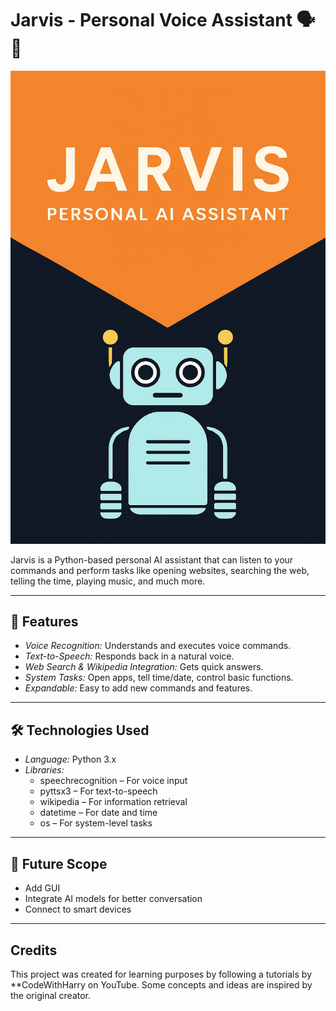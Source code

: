 # Jarvis - Personal Voice Assistant 🗣️🤖 
![Jarvis logo](assets/logo.jpeg)

Jarvis is a Python-based personal AI assistant that can listen to your commands and perform tasks like opening websites, searching the web, telling the time, playing music, and much more.  

---

## 🚀 Features  

- *Voice Recognition:* Understands and executes voice commands.  
- *Text-to-Speech:* Responds back in a natural voice.  
- *Web Search & Wikipedia Integration:* Gets quick answers.  
- *System Tasks:* Open apps, tell time/date, control basic functions.  
- *Expandable:* Easy to add new commands and features.  

---

## 🛠️ Technologies Used  

- *Language:* Python 3.x  
- *Libraries:*  
  - speechrecognition – For voice input  
  - pyttsx3 – For text-to-speech  
  - wikipedia – For information retrieval  
  - datetime – For date and time  
  - os – For system-level tasks

---

## 📌 Future Scope
- Add GUI  
- Integrate AI models for better conversation  
- Connect to smart devices

---

## Credits

This project was created for learning purposes by following a tutorials by **CodeWithHarry on YouTube. 
Some concepts and ideas are inspired by the original creator.

